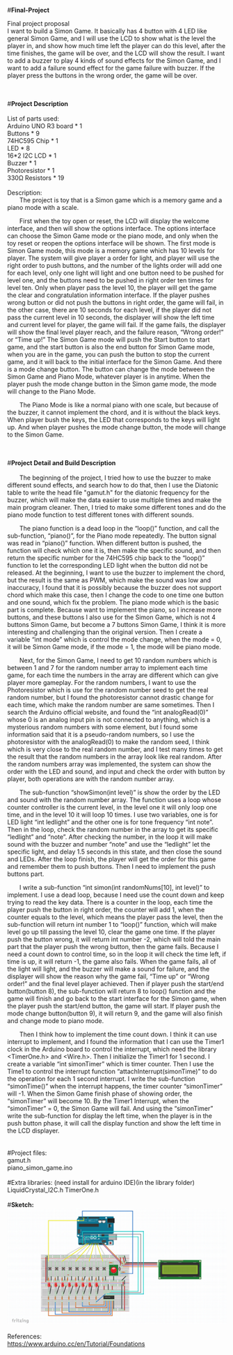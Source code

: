 #**Final-Project**

Final project proposal<br>
I want to build a Simon Game. It basically has 4 button with 4 LED like general Simon Game, and I will use the LCD to show what is the level the player in, and show how much time left the player can do this level, after the time finishes, the game will be over, and the LCD will show the result. I want to add a buzzer to play 4 kinds of sound effects for the Simon Game, and I want to add a failure sound effect for the game failure with buzzer. If the player press the buttons in the wrong order, the game will be over.<br>
<br><br>

#**Project Description**<br>
<br>
List of parts used: <br>
Arduino UNO R3 board * 1<br>
Buttons * 9<br>
74HC595 Chip * 1<br>
LED * 8<br>
16*2 I2C LCD * 1<br>
Buzzer * 1<br>
Photoresistor * 1<br>
330Ω Resistors * 19<br>
<br>
Description: <br>
&emsp;&emsp;The project is toy that is a Simon game which is a memory game and a piano mode with a scale.<br>

&emsp;&emsp;First when the toy open or reset, the LCD will display the welcome interface, and then will show the options interface. The options interface can choose the Simon Game mode or the piano mode, and only when the toy reset or reopen the options interface will be shown. The first mode is Simon Game mode, this mode is a memory game which has 10 levels for player. The system will give player a order for light, and player will use the right order to push buttons, and the number of the lights order will add one for each level, only one light will light and one button need to be pushed for level one, and the buttons need to be pushed in right order ten times for level ten. Only when player pass the level 10, the player will get the game the clear and congratulation information interface. If the player pushes wrong button or did not push the buttons in right order, the game will fail, in the other case, there are 10 seconds for each level, if the player did not pass the current level in 10 seconds, the displayer will show the left time and current level for player, the game will fail. If the game fails, the displayer will show the final level player reach, and the failure reason, “Wrong order!” or “Time up!” The Simon Game mode will push the Start button to start game, and the start button is also the end button for Simon Game mode, when you are in the game, you can push the button to stop the current game, and it will back to the initial interface for the Simon Game. And there is a mode change button. The button can change the mode between the Simon Game and Piano Mode, whatever player is in anytime. When the player push the mode change button in the Simon game mode, the mode will change to the Piano Mode.<br>

&emsp;&emsp;The Piano Mode is like a normal piano with one scale, but because of the buzzer, it cannot implement the chord, and it is without the black keys. When player bush the keys, the LED that corresponds to the keys will light up. And when player pushes the mode change button, the mode will change to the Simon Game.<br>
<br><br>

#**Project Detail and Build Description**<br>
<br>
&emsp;&emsp;The beginning of the project, I tried how to use the buzzer to make different sound effects, and search how to do that, then I use the Diatonic table to write the head file "gamut.h" for the diatonic frequency for the buzzer, which will make the data easier to use multiple times and make the main program cleaner. Then, I tried to make some different tones and do the piano mode function to test different tones with different sounds.<br>

&emsp;&emsp;The piano function is a dead loop in the “loop()” function, and call the sub-function, “piano()”, for the Piano mode repeatedly. The button signal was read in “piano()” function. When different button is pushed, the function will check which one it is, then make the specific sound, and then return the specific number for the 74HC595 chip back to the “loop()” function to let the corresponding LED light when the button did not be released. At the beginning, I want to use the buzzer to implement the chord, but the result is the same as PWM, which make the sound was low and inaccuracy, I found that it is possibly because the buzzer does not support chord which make this case, then I change the code to one time one button and one sound, which fix the problem. The piano mode which is the basic part is complete. Because want to implement the piano, so I increase more buttons, and these buttons I also use for the Simon Game, which is not 4 buttons Simon Game, but become a 7 buttons Simon Game, I think it is more interesting and challenging than the original version. Then I create a variable “int mode” which is control the mode change, when the mode = 0, it will be Simon Game mode, if the mode = 1, the mode will be piano mode.<br>

&emsp;&emsp;Next, for the Simon Game, I need to get 10 random numbers which is between 1 and 7 for the random number array to implement each time game, for each time the numbers in the array are different which can give player more gameplay. For the random numbers, I want to use the Photoresistor which is use for the random number seed to get the real random number, but I found the photoresistor cannot drastic change for each time, which make the random number are same sometimes. Then I search the Arduino official website, and found the “int analogRead(0)” whose 0 is an analog input pin is not connected to anything, which is a mysterious random numbers with some element, but I found some information said that it is a pseudo-random numbers, so I use the photoresistor with the analogRead(0) to make the random seed, I think which is very close to the real random number, and I test many times to get the result that the random numbers in the array look like real random. After the random numbers array was implemented, the system can show the order with the LED and sound, and input and check the order with button by player, both operations are with the random number array.<br>

&emsp;&emsp;The sub-function “showSimon(int level)” is show the order by the LED and sound with the random number array. The function uses a loop whose counter controller is the current level, in the level one it will only loop one time, and in the level 10 it will loop 10 times. I use two variables, one is for LED light “int ledlight” and the other one is for tone frequency “int note”. Then in the loop, check the random number in the array to get its specific “ledlight” and “note”. After checking the number, in the loop it will make sound with the buzzer and number “note” and use the “ledlight” let the specific light, and delay 1.5 seconds in this state, and then close the sound and LEDs. After the loop finish, the player will get the order for this game and remember them to push buttons. Then I need to implement the push buttons part.<br>

&emsp;&emsp;I write a sub-function “int simon(int randomNums[10], int level)” to implement. I use a dead loop, because I need use the count down and keep trying to read the key data. There is a counter in the loop, each time the player push the button in right order, the counter will add 1, when the counter equals to the level, which means the player pass the level, then the sub-function will return int number 1 to “loop()” function, which will make level go up till passing the level 10, clear the game one time. If the player push the button wrong, it will return int number -2, which will told the main part that the player push the wrong button, then the game fails. Because I need a count down to control time, so in the loop it will check the time left, if time is up, it will return -1, the game also fails. When the game fails, all of the light will light, and the buzzer will make a sound for failure, and the displayer will show the reason why the game fail, “Time up” or “Wrong order!” and the final level player achieved. Then if player push the start/end button(button 8), the sub-function will return 8 to loop() function and the game will finish and go back to the start interface for the Simon game, when the player push the start/end button, the game will start. If player push the mode change button(button 9), it will return 9, and the game will also finish and change mode to piano mode.<br>

&emsp;&emsp;Then I think how to implement the time count down. I think it can use interrupt to implement, and I found the information that I can use the Timer1 clock in the Arduino board to control the interrupt, which need the library <TimerOne.h> and <Wire.h>. Then I initialize the Timer1 for 1 second. I create a variable “int simonTimer” which is timer counter. Then I use the Time1 to control the interrupt function “attachInterrupt(simonTime)”  to do the operation for each 1 second interrupt. I write the sub-function “simonTime()” when the interrupt happens, the timer counter “simonTimer” will -1. When the Simon Game finish phase of showing order, the “simonTimer” will become 10. By the Timer1 Interrupt, when the “simonTimer” = 0, the Simon Game will fail. And using the “simonTimer” write the sub-function for display the left time, when the player is in the push button phase, it will call the display function and show the left time in the LCD displayer.<br>
<br>
<br>
#Project files: <br>
gamut.h<br>
piano_simon_game.ino<br>
<br>
#Extra libraries: (need install for arduino IDE)(in the library folder)<br>
LiquidCrystal_I2C.h
TimerOne.h
<br>
<br>
#**Sketch:**<br>
![image](https://github.com/xuy50/389-Final-Project/blob/main/sketch.png)
<br>
<br>
References:<br>
https://www.arduino.cc/en/Tutorial/Foundations<br>
